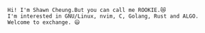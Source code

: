 
    Hi! I'm Shawn Cheung.But you can call me ROOKIE.😿
    I'm interested in GNU/Linux, nvim, C, Golang, Rust and ALGO.  
    Welcome to exchange. 😃
  
  
<!---
cloud-mist/cloud-mist is a ✨ special ✨ repository because its `README.md` (this file) appears on your GitHub profile.
You can click the Preview link to take a look at your changes.
--->
